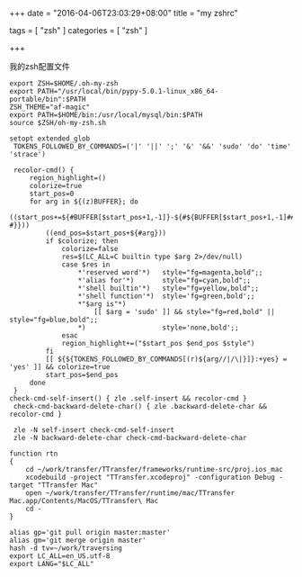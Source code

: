 +++
date = "2016-04-06T23:03:29+08:00"
title = "my zshrc"

tags = [ "zsh" ]
categories = [
  "zsh"
]

+++

我的zsh配置文件

    export ZSH=$HOME/.oh-my-zsh
    export PATH="/usr/local/bin/pypy-5.0.1-linux_x86_64-portable/bin":$PATH
    ZSH_THEME="af-magic"
    export PATH=$HOME/bin:/usr/local/mysql/bin:$PATH
    source $ZSH/oh-my-zsh.sh
<!--more-->

    setopt extended_glob
     TOKENS_FOLLOWED_BY_COMMANDS=('|' '||' ';' '&' '&&' 'sudo' 'do' 'time' 'strace')
     
     recolor-cmd() {
         region_highlight=()
         colorize=true
         start_pos=0
         for arg in ${(z)BUFFER}; do
             ((start_pos+=${#BUFFER[$start_pos+1,-1]}-${#${BUFFER[$start_pos+1,-1]## #}}))
             ((end_pos=$start_pos+${#arg}))
             if $colorize; then
                 colorize=false
                 res=$(LC_ALL=C builtin type $arg 2>/dev/null)
                 case $res in
                     *'reserved word'*)   style="fg=magenta,bold";;
                     *'alias for'*)       style="fg=cyan,bold";;
                     *'shell builtin'*)   style="fg=yellow,bold";;
                     *'shell function'*)  style='fg=green,bold';;
                     *"$arg is"*)
                         [[ $arg = 'sudo' ]] && style="fg=red,bold" || style="fg=blue,bold";;
                     *)                   style='none,bold';;
                 esac
                 region_highlight+=("$start_pos $end_pos $style")
             fi
             [[ ${${TOKENS_FOLLOWED_BY_COMMANDS[(r)${arg//|/\|}]}:+yes} = 'yes' ]] && colorize=true
             start_pos=$end_pos
         done
     }
    check-cmd-self-insert() { zle .self-insert && recolor-cmd }
     check-cmd-backward-delete-char() { zle .backward-delete-char && recolor-cmd }
     
     zle -N self-insert check-cmd-self-insert
     zle -N backward-delete-char check-cmd-backward-delete-char

    function rtn
    {
        cd ~/work/transfer/TTransfer/frameworks/runtime-src/proj.ios_mac
        xcodebuild -project "TTransfer.xcodeproj" -configuration Debug -target "TTransfer Mac"
        open ~/work/transfer/TTransfer/runtime/mac/TTransfer Mac.app/Contents/MacOS/TTransfer\ Mac
        cd -
    }

    alias gp='git pull origin master:master'
    alias gm='git merge origin master'
    hash -d tv=~/work/traversing
    export LC_ALL=en_US.utf-8
    export LANG="$LC_ALL"
